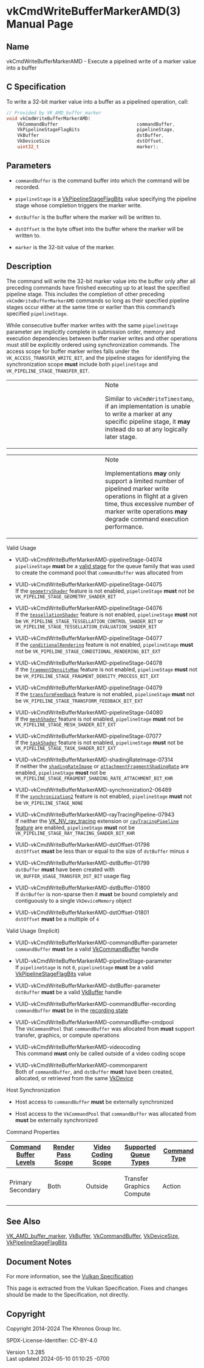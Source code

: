 # vkCmdWriteBufferMarkerAMD(3) Manual Page

## Name

vkCmdWriteBufferMarkerAMD - Execute a pipelined write of a marker value
into a buffer



## <a href="#_c_specification" class="anchor"></a>C Specification

To write a 32-bit marker value into a buffer as a pipelined operation,
call:

``` c
// Provided by VK_AMD_buffer_marker
void vkCmdWriteBufferMarkerAMD(
    VkCommandBuffer                             commandBuffer,
    VkPipelineStageFlagBits                     pipelineStage,
    VkBuffer                                    dstBuffer,
    VkDeviceSize                                dstOffset,
    uint32_t                                    marker);
```

## <a href="#_parameters" class="anchor"></a>Parameters

- `commandBuffer` is the command buffer into which the command will be
  recorded.

- `pipelineStage` is a
  [VkPipelineStageFlagBits](https://registry.khronos.org/vulkan/specs/1.3-extensions/man/html/VkPipelineStageFlagBits.html) value
  specifying the pipeline stage whose completion triggers the marker
  write.

- `dstBuffer` is the buffer where the marker will be written to.

- `dstOffset` is the byte offset into the buffer where the marker will
  be written to.

- `marker` is the 32-bit value of the marker.

## <a href="#_description" class="anchor"></a>Description

The command will write the 32-bit marker value into the buffer only
after all preceding commands have finished executing up to at least the
specified pipeline stage. This includes the completion of other
preceding `vkCmdWriteBufferMarkerAMD` commands so long as their
specified pipeline stages occur either at the same time or earlier than
this command’s specified `pipelineStage`.

While consecutive buffer marker writes with the same `pipelineStage`
parameter are implicitly complete in submission order, memory and
execution dependencies between buffer marker writes and other operations
must still be explicitly ordered using synchronization commands. The
access scope for buffer marker writes falls under the
`VK_ACCESS_TRANSFER_WRITE_BIT`, and the pipeline stages for identifying
the synchronization scope **must** include both `pipelineStage` and
`VK_PIPELINE_STAGE_TRANSFER_BIT`.

<table>
<colgroup>
<col style="width: 50%" />
<col style="width: 50%" />
</colgroup>
<tbody>
<tr class="odd">
<td class="icon"><em></em></td>
<td class="content">Note
<p>Similar to <code>vkCmdWriteTimestamp</code>, if an implementation is
unable to write a marker at any specific pipeline stage, it
<strong>may</strong> instead do so at any logically later
stage.</p></td>
</tr>
</tbody>
</table>

<table>
<colgroup>
<col style="width: 50%" />
<col style="width: 50%" />
</colgroup>
<tbody>
<tr class="odd">
<td class="icon"><em></em></td>
<td class="content">Note
<p>Implementations <strong>may</strong> only support a limited number of
pipelined marker write operations in flight at a given time, thus
excessive number of marker write operations <strong>may</strong> degrade
command execution performance.</p></td>
</tr>
</tbody>
</table>

Valid Usage

- <a href="#VUID-vkCmdWriteBufferMarkerAMD-pipelineStage-04074"
  id="VUID-vkCmdWriteBufferMarkerAMD-pipelineStage-04074"></a>
  VUID-vkCmdWriteBufferMarkerAMD-pipelineStage-04074  
  `pipelineStage` **must** be a [valid
  stage](#synchronization-pipeline-stages-supported) for the queue
  family that was used to create the command pool that `commandBuffer`
  was allocated from

- <a href="#VUID-vkCmdWriteBufferMarkerAMD-pipelineStage-04075"
  id="VUID-vkCmdWriteBufferMarkerAMD-pipelineStage-04075"></a>
  VUID-vkCmdWriteBufferMarkerAMD-pipelineStage-04075  
  If the [`geometryShader`](#features-geometryShader) feature is not
  enabled, `pipelineStage` **must** not be
  `VK_PIPELINE_STAGE_GEOMETRY_SHADER_BIT`

- <a href="#VUID-vkCmdWriteBufferMarkerAMD-pipelineStage-04076"
  id="VUID-vkCmdWriteBufferMarkerAMD-pipelineStage-04076"></a>
  VUID-vkCmdWriteBufferMarkerAMD-pipelineStage-04076  
  If the [`tessellationShader`](#features-tessellationShader) feature is
  not enabled, `pipelineStage` **must** not be
  `VK_PIPELINE_STAGE_TESSELLATION_CONTROL_SHADER_BIT` or
  `VK_PIPELINE_STAGE_TESSELLATION_EVALUATION_SHADER_BIT`

- <a href="#VUID-vkCmdWriteBufferMarkerAMD-pipelineStage-04077"
  id="VUID-vkCmdWriteBufferMarkerAMD-pipelineStage-04077"></a>
  VUID-vkCmdWriteBufferMarkerAMD-pipelineStage-04077  
  If the [`conditionalRendering`](#features-conditionalRendering)
  feature is not enabled, `pipelineStage` **must** not be
  `VK_PIPELINE_STAGE_CONDITIONAL_RENDERING_BIT_EXT`

- <a href="#VUID-vkCmdWriteBufferMarkerAMD-pipelineStage-04078"
  id="VUID-vkCmdWriteBufferMarkerAMD-pipelineStage-04078"></a>
  VUID-vkCmdWriteBufferMarkerAMD-pipelineStage-04078  
  If the [`fragmentDensityMap`](#features-fragmentDensityMap) feature is
  not enabled, `pipelineStage` **must** not be
  `VK_PIPELINE_STAGE_FRAGMENT_DENSITY_PROCESS_BIT_EXT`

- <a href="#VUID-vkCmdWriteBufferMarkerAMD-pipelineStage-04079"
  id="VUID-vkCmdWriteBufferMarkerAMD-pipelineStage-04079"></a>
  VUID-vkCmdWriteBufferMarkerAMD-pipelineStage-04079  
  If the [`transformFeedback`](#features-transformFeedback) feature is
  not enabled, `pipelineStage` **must** not be
  `VK_PIPELINE_STAGE_TRANSFORM_FEEDBACK_BIT_EXT`

- <a href="#VUID-vkCmdWriteBufferMarkerAMD-pipelineStage-04080"
  id="VUID-vkCmdWriteBufferMarkerAMD-pipelineStage-04080"></a>
  VUID-vkCmdWriteBufferMarkerAMD-pipelineStage-04080  
  If the [`meshShader`](#features-meshShader) feature is not enabled,
  `pipelineStage` **must** not be
  `VK_PIPELINE_STAGE_MESH_SHADER_BIT_EXT`

- <a href="#VUID-vkCmdWriteBufferMarkerAMD-pipelineStage-07077"
  id="VUID-vkCmdWriteBufferMarkerAMD-pipelineStage-07077"></a>
  VUID-vkCmdWriteBufferMarkerAMD-pipelineStage-07077  
  If the [`taskShader`](#features-taskShader) feature is not enabled,
  `pipelineStage` **must** not be
  `VK_PIPELINE_STAGE_TASK_SHADER_BIT_EXT`

- <a href="#VUID-vkCmdWriteBufferMarkerAMD-shadingRateImage-07314"
  id="VUID-vkCmdWriteBufferMarkerAMD-shadingRateImage-07314"></a>
  VUID-vkCmdWriteBufferMarkerAMD-shadingRateImage-07314  
  If neither the [`shadingRateImage`](#features-shadingRateImage) or
  [`attachmentFragmentShadingRate`](#features-attachmentFragmentShadingRate)
  are enabled, `pipelineStage` **must** not be
  `VK_PIPELINE_STAGE_FRAGMENT_SHADING_RATE_ATTACHMENT_BIT_KHR`

- <a href="#VUID-vkCmdWriteBufferMarkerAMD-synchronization2-06489"
  id="VUID-vkCmdWriteBufferMarkerAMD-synchronization2-06489"></a>
  VUID-vkCmdWriteBufferMarkerAMD-synchronization2-06489  
  If the [`synchronization2`](#features-synchronization2) feature is not
  enabled, `pipelineStage` **must** not be `VK_PIPELINE_STAGE_NONE`

- <a href="#VUID-vkCmdWriteBufferMarkerAMD-rayTracingPipeline-07943"
  id="VUID-vkCmdWriteBufferMarkerAMD-rayTracingPipeline-07943"></a>
  VUID-vkCmdWriteBufferMarkerAMD-rayTracingPipeline-07943  
  If neither the [VK_NV_ray_tracing](https://registry.khronos.org/vulkan/specs/1.3-extensions/man/html/VK_NV_ray_tracing.html) extension
  or [`rayTracingPipeline` feature](#features-rayTracingPipeline) are
  enabled, `pipelineStage` **must** not be
  `VK_PIPELINE_STAGE_RAY_TRACING_SHADER_BIT_KHR`

- <a href="#VUID-vkCmdWriteBufferMarkerAMD-dstOffset-01798"
  id="VUID-vkCmdWriteBufferMarkerAMD-dstOffset-01798"></a>
  VUID-vkCmdWriteBufferMarkerAMD-dstOffset-01798  
  `dstOffset` **must** be less than or equal to the size of `dstBuffer`
  minus `4`

- <a href="#VUID-vkCmdWriteBufferMarkerAMD-dstBuffer-01799"
  id="VUID-vkCmdWriteBufferMarkerAMD-dstBuffer-01799"></a>
  VUID-vkCmdWriteBufferMarkerAMD-dstBuffer-01799  
  `dstBuffer` **must** have been created with
  `VK_BUFFER_USAGE_TRANSFER_DST_BIT` usage flag

- <a href="#VUID-vkCmdWriteBufferMarkerAMD-dstBuffer-01800"
  id="VUID-vkCmdWriteBufferMarkerAMD-dstBuffer-01800"></a>
  VUID-vkCmdWriteBufferMarkerAMD-dstBuffer-01800  
  If `dstBuffer` is non-sparse then it **must** be bound completely and
  contiguously to a single `VkDeviceMemory` object

- <a href="#VUID-vkCmdWriteBufferMarkerAMD-dstOffset-01801"
  id="VUID-vkCmdWriteBufferMarkerAMD-dstOffset-01801"></a>
  VUID-vkCmdWriteBufferMarkerAMD-dstOffset-01801  
  `dstOffset` **must** be a multiple of `4`

Valid Usage (Implicit)

- <a href="#VUID-vkCmdWriteBufferMarkerAMD-commandBuffer-parameter"
  id="VUID-vkCmdWriteBufferMarkerAMD-commandBuffer-parameter"></a>
  VUID-vkCmdWriteBufferMarkerAMD-commandBuffer-parameter  
  `commandBuffer` **must** be a valid
  [VkCommandBuffer](https://registry.khronos.org/vulkan/specs/1.3-extensions/man/html/VkCommandBuffer.html) handle

- <a href="#VUID-vkCmdWriteBufferMarkerAMD-pipelineStage-parameter"
  id="VUID-vkCmdWriteBufferMarkerAMD-pipelineStage-parameter"></a>
  VUID-vkCmdWriteBufferMarkerAMD-pipelineStage-parameter  
  If `pipelineStage` is not `0`, `pipelineStage` **must** be a valid
  [VkPipelineStageFlagBits](https://registry.khronos.org/vulkan/specs/1.3-extensions/man/html/VkPipelineStageFlagBits.html) value

- <a href="#VUID-vkCmdWriteBufferMarkerAMD-dstBuffer-parameter"
  id="VUID-vkCmdWriteBufferMarkerAMD-dstBuffer-parameter"></a>
  VUID-vkCmdWriteBufferMarkerAMD-dstBuffer-parameter  
  `dstBuffer` **must** be a valid [VkBuffer](https://registry.khronos.org/vulkan/specs/1.3-extensions/man/html/VkBuffer.html) handle

- <a href="#VUID-vkCmdWriteBufferMarkerAMD-commandBuffer-recording"
  id="VUID-vkCmdWriteBufferMarkerAMD-commandBuffer-recording"></a>
  VUID-vkCmdWriteBufferMarkerAMD-commandBuffer-recording  
  `commandBuffer` **must** be in the [recording
  state](#commandbuffers-lifecycle)

- <a href="#VUID-vkCmdWriteBufferMarkerAMD-commandBuffer-cmdpool"
  id="VUID-vkCmdWriteBufferMarkerAMD-commandBuffer-cmdpool"></a>
  VUID-vkCmdWriteBufferMarkerAMD-commandBuffer-cmdpool  
  The `VkCommandPool` that `commandBuffer` was allocated from **must**
  support transfer, graphics, or compute operations

- <a href="#VUID-vkCmdWriteBufferMarkerAMD-videocoding"
  id="VUID-vkCmdWriteBufferMarkerAMD-videocoding"></a>
  VUID-vkCmdWriteBufferMarkerAMD-videocoding  
  This command **must** only be called outside of a video coding scope

- <a href="#VUID-vkCmdWriteBufferMarkerAMD-commonparent"
  id="VUID-vkCmdWriteBufferMarkerAMD-commonparent"></a>
  VUID-vkCmdWriteBufferMarkerAMD-commonparent  
  Both of `commandBuffer`, and `dstBuffer` **must** have been created,
  allocated, or retrieved from the same [VkDevice](https://registry.khronos.org/vulkan/specs/1.3-extensions/man/html/VkDevice.html)

Host Synchronization

- Host access to `commandBuffer` **must** be externally synchronized

- Host access to the `VkCommandPool` that `commandBuffer` was allocated
  from **must** be externally synchronized

Command Properties

<table class="tableblock frame-all grid-all stretch">
<colgroup>
<col style="width: 20%" />
<col style="width: 20%" />
<col style="width: 20%" />
<col style="width: 20%" />
<col style="width: 20%" />
</colgroup>
<thead>
<tr class="header">
<th class="tableblock halign-left valign-top"><a
href="#VkCommandBufferLevel">Command Buffer Levels</a></th>
<th class="tableblock halign-left valign-top"><a
href="#vkCmdBeginRenderPass">Render Pass Scope</a></th>
<th class="tableblock halign-left valign-top"><a
href="#vkCmdBeginVideoCodingKHR">Video Coding Scope</a></th>
<th class="tableblock halign-left valign-top"><a
href="#VkQueueFlagBits">Supported Queue Types</a></th>
<th class="tableblock halign-left valign-top"><a
href="#fundamentals-queueoperation-command-types">Command Type</a></th>
</tr>
</thead>
<tbody>
<tr class="odd">
<td class="tableblock halign-left valign-top"><p>Primary<br />
Secondary</p></td>
<td class="tableblock halign-left valign-top"><p>Both</p></td>
<td class="tableblock halign-left valign-top"><p>Outside</p></td>
<td class="tableblock halign-left valign-top"><p>Transfer<br />
Graphics<br />
Compute</p></td>
<td class="tableblock halign-left valign-top"><p>Action</p></td>
</tr>
</tbody>
</table>

## <a href="#_see_also" class="anchor"></a>See Also

[VK_AMD_buffer_marker](https://registry.khronos.org/vulkan/specs/1.3-extensions/man/html/VK_AMD_buffer_marker.html),
[VkBuffer](https://registry.khronos.org/vulkan/specs/1.3-extensions/man/html/VkBuffer.html), [VkCommandBuffer](https://registry.khronos.org/vulkan/specs/1.3-extensions/man/html/VkCommandBuffer.html),
[VkDeviceSize](https://registry.khronos.org/vulkan/specs/1.3-extensions/man/html/VkDeviceSize.html),
[VkPipelineStageFlagBits](https://registry.khronos.org/vulkan/specs/1.3-extensions/man/html/VkPipelineStageFlagBits.html)

## <a href="#_document_notes" class="anchor"></a>Document Notes

For more information, see the <a
href="https://registry.khronos.org/vulkan/specs/1.3-extensions/html/vkspec.html#vkCmdWriteBufferMarkerAMD"
target="_blank" rel="noopener">Vulkan Specification</a>

This page is extracted from the Vulkan Specification. Fixes and changes
should be made to the Specification, not directly.

## <a href="#_copyright" class="anchor"></a>Copyright

Copyright 2014-2024 The Khronos Group Inc.

SPDX-License-Identifier: CC-BY-4.0

Version 1.3.285  
Last updated 2024-05-10 01:10:25 -0700
